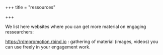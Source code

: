 +++
title = "ressources"

+++

We list here websites where you can get more material on engaging ressearchers:

https://rdmpromotion.rbind.io : gathering of material (images, videos) you can use freely in your engagement work.
